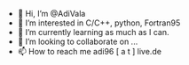 - 👋 Hi, I’m @AdiVala
- 👀 I’m interested in C/C++, python, Fortran95
- 🌱 I’m currently learning as much as I can.
- 💞️ I’m looking to collaborate on ...
- 📫 How to reach me adi96 [ a t ] live.de

<!---
AdiVala/AdiVala is a ✨ special ✨ repository because its `README.md` (this file) appears on your GitHub profile.
You can click the Preview link to take a look at your changes.
--->
